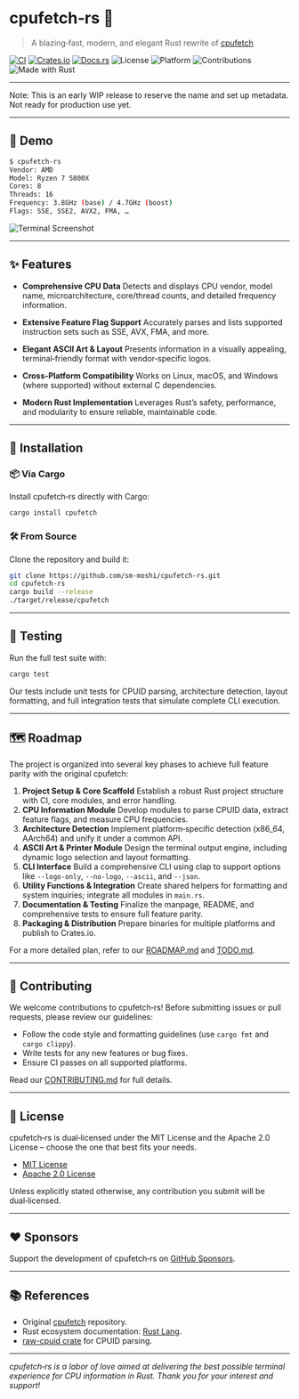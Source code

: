 # cpufetch‑rs 🦀

> A blazing‑fast, modern, and elegant Rust rewrite of [cpufetch](https://github.com/Dr-Noob/cpufetch)

[![CI](https://github.com/sm-moshi/cpufetch‑rs/actions/workflows/ci.yml/badge.svg)](https://github.com/sm-moshi/cpufetch‑rs/actions)
[![Crates.io](https://img.shields.io/crates/v/cpufetch‑rs.svg)](https://crates.io/crates/cpufetch‑rs)
[![Docs.rs](https://docs.rs/cpufetch‑rs/badge.svg)](https://docs.rs/cpufetch‑rs)
![License](https://img.shields.io/crates/l/cpufetch‑rs)
![Platform](https://img.shields.io/badge/platform-cross‑platform-green)
![Contributions](https://img.shields.io/badge/contributions-welcome-brightgreen)
![Made with Rust](https://img.shields.io/badge/made%20with-Rust-orange)

---

Note: This is an early WIP release to reserve the name and set up metadata. Not ready for production use yet.

---

## 📸 Demo

```bash
$ cpufetch‑rs
Vendor: AMD
Model: Ryzen 7 5800X
Cores: 8
Threads: 16
Frequency: 3.8GHz (base) / 4.7GHz (boost)
Flags: SSE, SSE2, AVX2, FMA, …
```

![Terminal Screenshot](docs/terminal_example.png)

---

## ✨ Features

- **Comprehensive CPU Data**
  Detects and displays CPU vendor, model name, microarchitecture, core/thread counts, and detailed frequency information.

- **Extensive Feature Flag Support**
  Accurately parses and lists supported instruction sets such as SSE, AVX, FMA, and more.

- **Elegant ASCII Art & Layout**
  Presents information in a visually appealing, terminal‑friendly format with vendor‑specific logos.

- **Cross‑Platform Compatibility**
  Works on Linux, macOS, and Windows (where supported) without external C dependencies.

- **Modern Rust Implementation**
  Leverages Rust’s safety, performance, and modularity to ensure reliable, maintainable code.

---

## 🚀 Installation

### 📦 Via Cargo

Install cpufetch‑rs directly with Cargo:

```bash
cargo install cpufetch
```

### 🛠️ From Source

Clone the repository and build it:

```bash
git clone https://github.com/sm-moshi/cpufetch‑rs.git
cd cpufetch‑rs
cargo build --release
./target/release/cpufetch
```

---

## 🧪 Testing

Run the full test suite with:

```bash
cargo test
```

Our tests include unit tests for CPUID parsing, architecture detection, layout formatting, and full integration tests that simulate complete CLI execution.

---

## 🗺️ Roadmap

The project is organized into several key phases to achieve full feature parity with the original cpufetch:

1. **Project Setup & Core Scaffold**
   Establish a robust Rust project structure with CI, core modules, and error handling.
2. **CPU Information Module**
   Develop modules to parse CPUID data, extract feature flags, and measure CPU frequencies.
3. **Architecture Detection**
   Implement platform‑specific detection (x86_64, AArch64) and unify it under a common API.
4. **ASCII Art & Printer Module**
   Design the terminal output engine, including dynamic logo selection and layout formatting.
5. **CLI Interface**
   Build a comprehensive CLI using clap to support options like `--logo-only`, `--no-logo`, `--ascii`, and `--json`.
6. **Utility Functions & Integration**
   Create shared helpers for formatting and system inquiries; integrate all modules in `main.rs`.
7. **Documentation & Testing**
   Finalize the manpage, README, and comprehensive tests to ensure full feature parity.
8. **Packaging & Distribution**
   Prepare binaries for multiple platforms and publish to Crates.io.

For a more detailed plan, refer to our [ROADMAP.md](docs/ROADMAP.md) and [TODO.md](docs/TODO.md).

---

## 🤝 Contributing

We welcome contributions to cpufetch‑rs! Before submitting issues or pull requests, please review our guidelines:

- Follow the code style and formatting guidelines (use `cargo fmt` and `cargo clippy`).
- Write tests for any new features or bug fixes.
- Ensure CI passes on all supported platforms.

Read our [CONTRIBUTING.md](docs/CONTRIBUTING.md) for full details.

---

## 🪪 License

cpufetch‑rs is dual‑licensed under the MIT License and the Apache 2.0 License – choose the one that best fits your needs.

- [MIT License](LICENSE-MIT)
- [Apache 2.0 License](LICENSE-APACHE)

Unless explicitly stated otherwise, any contribution you submit will be dual‑licensed.

---

## ❤️ Sponsors

Support the development of cpufetch‑rs on [GitHub Sponsors](https://github.com/sponsors/sm-moshi).

---

## 📚 References

- Original [cpufetch](https://github.com/Dr-Noob/cpufetch) repository.
- Rust ecosystem documentation: [Rust Lang](https://www.rust-lang.org/).
- [raw-cpuid crate](https://crates.io/crates/raw-cpuid) for CPUID parsing.

---

*cpufetch‑rs is a labor of love aimed at delivering the best possible terminal experience for CPU information in Rust. Thank you for your interest and support!*
